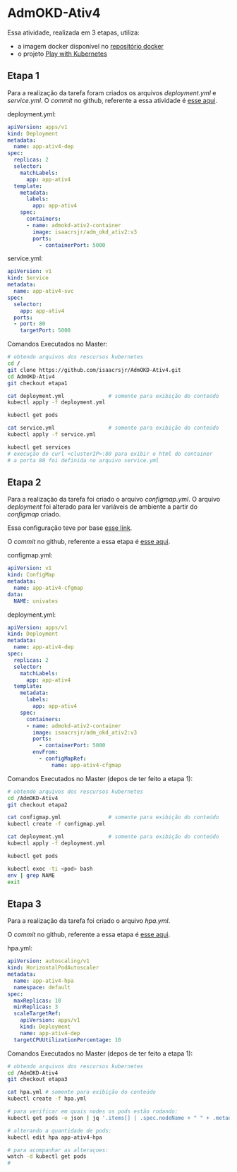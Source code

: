 # AdmOKD-Ativ4

Essa atividade, realizada em 3 etapas, utiliza:

- a imagem docker disponível no [repositório docker](https://hub.docker.com/repository/docker/isaacrsjr/adm_okd_ativ2)
- o projeto [Play with Kubernetes](https://labs.play-with-k8s.com/)

## Etapa 1

Para a realização da tarefa foram criados os arquivos *deployment.yml* e *service.yml*.
O *commit* no github, referente a essa atividade é [esse aqui](https://github.com/isaacrsjr/AdmOKD-Ativ4/tree/etapa1#etapa-1).

deployment.yml:

```yml
apiVersion: apps/v1
kind: Deployment
metadata:
  name: app-ativ4-dep
spec:
  replicas: 2
  selector:
    matchLabels:
      app: app-ativ4
  template:
    metadata:
      labels:
        app: app-ativ4
    spec:
      containers:
      - name: admokd-ativ2-container
        image: isaacrsjr/adm_okd_ativ2:v3
        ports:
          - containerPort: 5000
```

service.yml:

```yml
apiVersion: v1
kind: Service
metadata:
  name: app-ativ4-svc
spec:
  selector:
    app: app-ativ4
  ports:
  - port: 80
    targetPort: 5000
```

Comandos Executados no Master:

```bash
# obtendo arquivos dos rescursos kubernetes
cd /
git clone https://github.com/isaacrsjr/AdmOKD-Ativ4.git
cd AdmOKD-Ativ4
git checkout etapa1

cat deployment.yml              # somente para exibição do conteúdo
kubectl apply -f deployment.yml

kubectl get pods

cat service.yml                 # somente para exibição do conteúdo
kubectl apply -f service.yml

kubectl get services
# execução do curl <clusterIP>:80 para exibir o html do container
# a porta 80 foi definida no arquivo service.yml
```

## Etapa 2

Para a realização da tarefa foi criado o arquivo *configmap.yml*. O arquivo *deployment* foi alterado para ler variáveis de ambiente a partir do *configmap* criado.

Essa configuração teve por base [esse link](https://kubernetes.io/docs/tasks/configure-pod-container/configure-pod-configmap/#configure-all-key-value-pairs-in-a-configmap-as-container-environment-variables).

O *commit* no github, referente a essa etapa é [esse aqui](https://github.com/isaacrsjr/AdmOKD-Ativ4/tree/etapa2#etapa-2).

configmap.yml:

```yml
apiVersion: v1
kind: ConfigMap
metadata:
  name: app-ativ4-cfgmap
data:
  NAME: univates
```

deployment.yml:

```yml
apiVersion: apps/v1
kind: Deployment
metadata:
  name: app-ativ4-dep
spec:
  replicas: 2
  selector:
    matchLabels:
      app: app-ativ4
  template:
    metadata:
      labels:
        app: app-ativ4
    spec:
      containers:
      - name: admokd-ativ2-container
        image: isaacrsjr/adm_okd_ativ2:v3
        ports:
          - containerPort: 5000
        envFrom:
          - configMapRef:
              name: app-ativ4-cfgmap
```

Comandos Executados no Master (depos de ter feito a etapa 1):

```bash
# obtendo arquivos dos rescursos kubernetes
cd /AdmOKD-Ativ4
git checkout etapa2

cat configmap.yml               # somente para exibição do conteúdo
kubectl create -f configmap.yml

cat deployment.yml              # somente para exibição do conteúdo
kubectl apply -f deployment.yml

kubectl get pods

kubectl exec -ti <pod> bash
env | grep NAME
exit
```

## Etapa 3

Para a realização da tarefa foi criado o arquivo *hpa.yml*.

O *commit* no github, referente a essa etapa é [esse aqui](https://github.com/isaacrsjr/AdmOKD-Ativ4/tree/etapa3#etapa-3).

hpa.yml:

```yml
apiVersion: autoscaling/v1
kind: HorizontalPodAutoscaler
metadata:
  name: app-ativ4-hpa
  namespace: default
spec:
  maxReplicas: 10
  minReplicas: 3
  scaleTargetRef:
    apiVersion: apps/v1
    kind: Deployment
    name: app-ativ4-dep
  targetCPUUtilizationPercentage: 10
```

Comandos Executados no Master (depos de ter feito a etapa 1):

```bash
# obtendo arquivos dos rescursos kubernetes
cd /AdmOKD-Ativ4
git checkout etapa3

cat hpa.yml # somente para exibição do conteúdo
kubectl create -f hpa.yml

# para verificar em quais nodes os pods estão rodando:
kubectl get pods -o json | jq '.items[] | .spec.nodeName + " " + .metadata.name'

# alterando a quantidade de pods:
kubectl edit hpa app-ativ4-hpa

# para acompanhar as alteraçoes:
watch -d kubectl get pods
#
```
